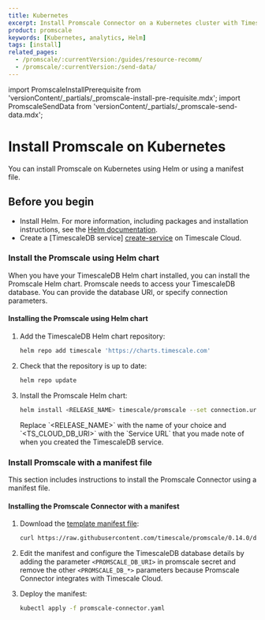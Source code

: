 ```yaml
---
title: Kubernetes
excerpt: Install Promscale Connector on a Kubernetes cluster with Timescale Cloud
product: promscale
keywords: [Kubernetes, analytics, Helm]
tags: [install]
related_pages:
  - /promscale/:currentVersion:/guides/resource-recomm/
  - /promscale/:currentVersion:/send-data/
---
```


import PromscaleInstallPrerequisite from 'versionContent/_partials/_promscale-install-pre-requisite.mdx';
import PromscaleSendData from 'versionContent/_partials/_promscale-send-data.mdx';

# Install Promscale on Kubernetes

You can install Promscale on Kubernetes using Helm or using a manifest file.

<PromscaleInstallPrerequisite />

## Before you begin

*   Install Helm. For more information, including packages and installation
    instructions, see the [Helm documentation][install-helm].
*   Create a [TimescaleDB service] [create-service] on Timescale Cloud.

### Install the Promscale using Helm chart

When you have your TimescaleDB Helm chart installed, you can install the
Promscale Helm chart. Promscale needs to access your TimescaleDB database. You
can provide the database URI, or specify connection parameters.

<procedure>

#### Installing the Promscale using Helm chart

1.  Add the TimescaleDB Helm chart repository:

    ```bash
    helm repo add timescale 'https://charts.timescale.com'
    ```

1.  Check that the repository is up to date:

    ```bash
    helm repo update
    ```

1.  Install the Promscale Helm chart:

    ```bash
    helm install <RELEASE_NAME> timescale/promscale --set connection.uri=<TS_CLOUD_DB_URI>
    ```

    <highlight type="note">
    Replace `&lt;RELEASE_NAME&gt;` with the name of your choice and
    `&lt;TS_CLOUD_DB_URI&gt;` with the `Service URL` that you made note of when
    you created the TimescaleDB service.

</highlight>

</procedure>

### Install Promscale with a manifest file

This section includes instructions to install the Promscale Connector using a
manifest file.

<procedure>

#### Installing the Promscale Connector with a manifest

1.  Download the [template manifest file][template-manifest]:

    ```bash
    curl https://raw.githubusercontent.com/timescale/promscale/0.14.0/deploy/static/deploy.yaml --output promscale-connector.yaml
    ```

1.  Edit the manifest and configure the TimescaleDB database details by adding the
    parameter `<PROMSCALE_DB_URI>` in promscale secret and remove the other `<PROMSCALE_DB_*>`
    parameters because Promscale Connector integrates with Timescale Cloud.

1.  Deploy the manifest:

    ```bash
    kubectl apply -f promscale-connector.yaml
    ```

</procedure>

<PromscaleSendData />

[install-helm]: /promscale/:currentVersion:/installation/kubernetes/#install-promscale-with-helm
[send-data]: /promscale/:currentVersion:/send-data/
[template-manifest]: https://github.com/timescale/promscale/blob/0.14.0/deploy/static/deploy.yaml
[create-service]: /promscale/:currentVersion:/installation/promscale-with-timescale-cloud/